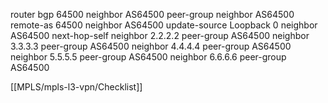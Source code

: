 router bgp 64500
neighbor AS64500 peer-group
neighbor AS64500 remote-as 64500
neighbor AS64500 update-source Loopback 0
neighbor AS64500 next-hop-self
neighbor 2.2.2.2 peer-group AS64500
neighbor 3.3.3.3 peer-group AS64500
neighbor 4.4.4.4 peer-group AS64500
neighbor 5.5.5.5 peer-group AS64500
neighbor 6.6.6.6 peer-group AS64500

[[MPLS/mpls-l3-vpn/Checklist]]